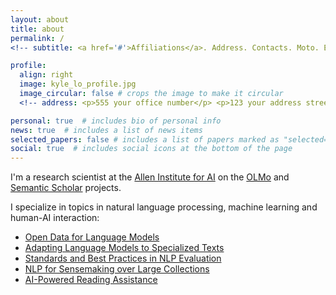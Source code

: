 ```yaml
---
layout: about
title: about
permalink: /
<!-- subtitle: <a href='#'>Affiliations</a>. Address. Contacts. Moto. Etc. -->

profile:
  align: right
  image: kyle_lo_profile.jpg
  image_circular: false # crops the image to make it circular
  <!-- address: <p>555 your office number</p> <p>123 your address street</p> <p>Your City, State 12345</p> -->

personal: true  # includes bio of personal info
news: true  # includes a list of news items
selected_papers: false # includes a list of papers marked as "selected={true}"
social: true  # includes social icons at the bottom of the page
---
```


I'm a research scientist at the [Allen Institute for AI](https://allenai.org/) on the [OLMo](https://allenai.org/olmo) and [Semantic Scholar](https://www.semanticscholar.org/research/research-team) projects.
<!-- for scientific research assistance  -->
I specialize in topics in natural language processing, machine learning and human-AI interaction:
* [Open Data for Language Models](/projects/1_project)
* [Adapting Language Models to Specialized Texts](/projects/2_project)
* [Standards and Best Practices in NLP Evaluation](/projects/3_project)
* [NLP for Sensemaking over Large Collections](/projects/4_project)
* [AI-Powered Reading Assistance](/projects/5_project)
<!-- * [Limitations in Language Models](/projects/6_project) -->

<!-- Reading long, technical documents is hard, even for experienced scholars. How can AI assistance help? -->
 <!-- we make them more accessible by automatically transforming papers into dynamic web documents with helpful interactive features?  -->





<!-- I've also worked as a statistician / data scientist in Seattle and an applied probability researcher at [Academia Sinica](https://www.sinica.edu.tw/en) in Taiwan.  I graduated in 2015 with an MS in [Statistics from the University of Washington](https://www.stat.washington.edu/). -->

<!--  Write your biography here. Tell the world about yourself. Link to your favorite [subreddit](http://reddit.com). You can put a picture in, too. The code is already in, just name your picture `prof_pic.jpg` and put it in the `img/` folder. Put your address / P.O. box / other info right below your picture. You can also disable any these elements by editing `profile` property of the YAML header of your `_pages/about.md`. Edit `_bibliography/papers.bib` and Jekyll will render your [publications page](/al-folio/publications/) automatically. Link to your social media connections, too. This theme is set up to use [Font Awesome icons](http://fortawesome.github.io/Font-Awesome/) and [Academicons](https://jpswalsh.github.io/academicons/), like the ones below. Add your Facebook, Twitter, LinkedIn, Google Scholar, or just disable all of them. -->
